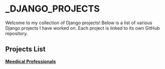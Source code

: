 # _DJANGO_PROJECTS

Welcome to my collection of Django projects! Below is a list of various Django projects I have worked on. Each project is linked to its own GitHub repository.

## Projects List

**[ Meedical Professionals](https://github.com/Pharmanathi/pharmanathi.com/tree/main)**  


